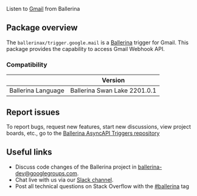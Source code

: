 Listen to [Gmail](https://www.google.com/gmail/about/) from Ballerina

## Package overview

The `ballerinax/trigger.google.mail` is a [Ballerina](https://ballerina.io/) trigger for Gmail.
This package provides the capability to access Gmail Webhook API.

### Compatibility

|                    | Version                       |
| ------------------ | ------------------------------|
| Ballerina Language | Ballerina Swan Lake 2201.0.1  |

## Report issues

To report bugs, request new features, start new discussions, view project boards, etc., go to the [Ballerina AsyncAPI Triggers repository](https://github.com/ballerina-platform/asyncapi-triggers)

## Useful links

- Discuss code changes of the Ballerina project in [ballerina-dev@googlegroups.com](mailto:ballerina-dev@googlegroups.com).
- Chat live with us via our [Slack channel](https://ballerina.io/community/slack/).
- Post all technical questions on Stack Overflow with the [#ballerina](https://stackoverflow.com/questions/tagged/ballerina) tag
